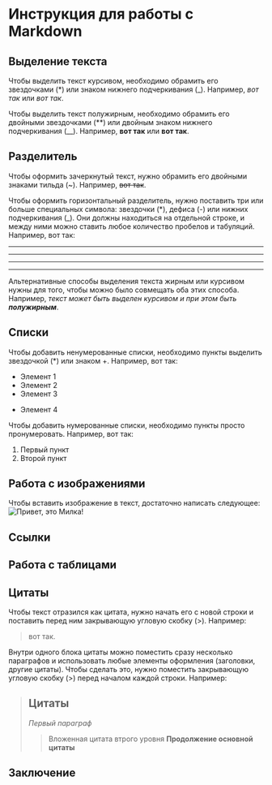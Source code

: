 # Инструкция для работы с Markdown

## Выделение текста

Чтобы выделить текст курсивом, необходимо обрамить его звездочками (*) или знаком нижнего подчеркивания (_). Например, *вот так* или _вот так_.

Чтобы выделить текст полужирным, необходимо обрамить его двойными звездочками (**) или двойным знаком нижнего подчеркивания (__). Например, **вот так** или __вот так__.

## Разделитель

Чтобы оформить зачеркнутый текст, нужно обрамить его двойными знаками тильда (~). Например, ~~вот так~~.

Чтобы оформить горизонтальный разделитель, нужно поставить три или больше специальных символа: звездочки (*), дефиса (-) или нижних подчеркивания (_). Они должны находиться на отдельной строке, и между ними можно ставить любое количество пробелов и табуляций. Например, вот так:
***

---

___
*     *  **

Альтернативные способы выделения текста жирным или курсивом нужны для того, чтобы можно было совмещать оба этих способа. Например, _текст может быть выделен курсивом и при этом быть **полужирным**_.

## Списки

Чтобы добавить ненумерованные списки, необходимо  пункты выделить звездочкой (*) или знаком +.
Например, вот так:
* Элемент 1
* Элемент 2
* Элемент 3
+ Элемент 4


Чтобы добавить нумерованные списки, необходимо пункты просто пронумеровать. Например, вот так:
1. Первый пункт
2. Второй пункт


## Работа с изображениями

Чтобы вставить изображение в текст, достаточно написать следующее:
![Привет, это Милка!](котик.jpeg)

## Ссылки

## Работа с таблицами

## Цитаты

Чтобы текст отразился как цитата, нужно начать его с новой строки и поставить перед ним закрывающую угловую скобку (>). Например: 
>вот так.

Внутри одного блока цитаты можно поместить сразу несколько параграфов и использовать любые элементы оформления (заголовки, другие цитаты). Чтобы сделать это, нужно поместить закрывающую угловую скобку (>) перед началом каждой строки. Например:
> ## Цитаты
>_Первый параграф_
>> Вложенная цитата втрого уровня
> __Продолжение основной цитаты__

## Заключение
